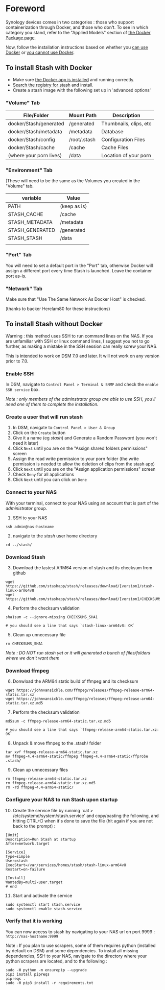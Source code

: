 # Foreword

Synology devices comes in two categories : those who support containerization through Docker, and those who don't. To see in which category you stand, refer to the "Applied Models" section of [the Docker Package page](https://www.synology.com/dsm/packages/Docker).

Now, follow the installation instructions based on whether you [can use Docker](#to-install-stash-with-docker) or [you cannot use Docker](#to-install-stash-without-docker).

## To install Stash with Docker
- Make sure [the Docker app is installed](https://blog.pavelsklenar.com/how-to-install-and-use-docker-on-synology/) and running correctly.
- [Search the registry for stash](https://hub.docker.com/r/stashapp/stash) and install.
- Create a stash image with the following set up in 'advanced options'

### "Volume" Tab

|  File/Folder | Mount Path | Description  |
|---|---|---|
| docker/Stash/generated  | /generated  | Thumbnails, clips, etc  |
| docker/Stash/metadata  | /metadata  | Database  |
| docker/Stash/config  | /root/.stash  | Configuration Files  |
| docker/Stash/cache  | /cache  | Cache Files  |
| (where your porn lives)  | /data  | Location of your porn  |

### "Environment" Tab
(These will need to be the same as the Volumes you created in the "Volume" tab.

| variable  | Value  |
|---|---|
| PATH  | (keep as is)  |
| STASH_CACHE  | /cache  |
| STASH_METADATA  | /metadata  |
| STASH_GENERATED  | /generated  |
| STASH_STASH  | /data  |
|   |   |   |

### "Port" Tab
You will need to set a default port in the "Port" tab, otherwise Docker will assign a different port every time Stash is launched.  Leave the container port as-is.

### "Network" Tab
Make sure that "Use The Same Network As Docker Host" is checked.

(thanks to backer Herelam80 for these instructions)

## To install Stash without Docker

Warning : this method uses SSH to run command lines on the NAS. If you are unfamiliar with SSH or linux command lines, I suggest you not to go further, as making a mistake in the SSH session can really screw your NAS.

This is intended to work on DSM 7.0 and later. It will not work on any version prior to 7.0.

### Enable SSH

In DSM, navigate to `Control Panel > Terminal & SNMP` and check the `enable SSH service` box.

_Note : only members of the adminstrator group are able to use SSH, you'll need one of them to complete the installation._

### Create a user that will run stash

1. In DSM, navigate to `Control Panel > User & Group`
2. Click on the `Create` button
3. Give it a name (eg _stash_) and Generate a Random Password (you won't need it later)
4. Click `Next` until you are on the "Assign shared folders permissions" screen
5. Assign the read write permission to your porn folder (the write permission is needed to allow the deletion of clips from the stash app)
6. Click `Next` until you are on the "Assign application permissions" screen
7. Check `Deny` for all applications
6. Click `Next` until you can click on `Done`

### Connect to your NAS

With your terminal, connect to your NAS using an account that is part of the _administrator_ group.

1. SSH to your NAS
```
ssh admin@nas-hostname
```

2. navigate to the _stash_ user home directory
```
cd ../stash/
```

### Download Stash

3. Download the lastest ARM64 version of stash and its checksum from github
```
wget https://github.com/stashapp/stash/releases/download/[version]/stash-linux-arm64v8
wget https://github.com/stashapp/stash/releases/download/[version]/CHECKSUMS_SHA1
```

4. Perform the checksum validation
```
sha1sum -c --ignore-missing CHECKSUMS_SHA1

# you should see a line that says `stash-linux-arm64v8: OK`
``` 

5. Clean up unnecessary file
```
rm CHECKSUMS_SHA1
```

_Note : DO NOT run stash yet or it will generated a bunch of files/folders where we don't want them_

### Download ffmpeg

6. Donwload the ARM64 static build of ffmpeg and its checksum
```
wget https://johnvansickle.com/ffmpeg/releases/ffmpeg-release-arm64-static.tar.xz
wget https://johnvansickle.com/ffmpeg/releases/ffmpeg-release-arm64-static.tar.xz.md5
```

7. Perform the checksum validation
```
md5sum -c ffmpeg-release-arm64-static.tar.xz.md5

# you should see a line that says `ffmpeg-release-arm64-static.tar.xz: OK`
``` 

8. Unpack & move ffmpeg to the .stash/ folder
```
tar xvf ffmpeg-release-arm64-static.tar.xz
mv ffmpeg-4.4-arm64-static/ffmpeg ffmpeg-4.4-arm64-static/ffprobe .stash/
```

9. Clean up unnecessary files
```
rm ffmpeg-release-arm64-static.tar.xz
rm ffmpeg-release-arm64-static.tar.xz.md5
rm -rd ffmpeg-4.4-arm64-static/
```

### Configure your NAS to run Stash upon startup

10. Create the service file by running `cat > /etc/systemd/system/stash.service' and copy/pasting the following, and hitting CTRL+D when it's done to save the file (hit again if you are not back to the prompt) :
```
[Unit]
Description=Run Stash at startup
After=network.target
 
[Service]
Type=simple
User=stash
ExecStart=/var/services/homes/stash/stash-linux-arm64v8
Restart=on-failure
 
[Install]
WantedBy=multi-user.target
# end
```

11. Start and activate the service

```
sudo systemctl start stash.service
sudo systemctl enable stash.service
```

### Verify that it is working

You can now access to stash by navigating to your NAS url on port 9999 : `http://nas-hostname:9999`

Note : If you plan to use scrapers, some of them requires python (installed by default on DSM) and some dependencies. To install all missing dependencies, SSH to your NAS, navigate to the directory where your python scrapers are located, and to the following :

```
sudo -H python -m ensurepip --upgrade
pip3 install pipreqs
pipreqs .
sudo -H pip3 install -r requirements.txt
```
